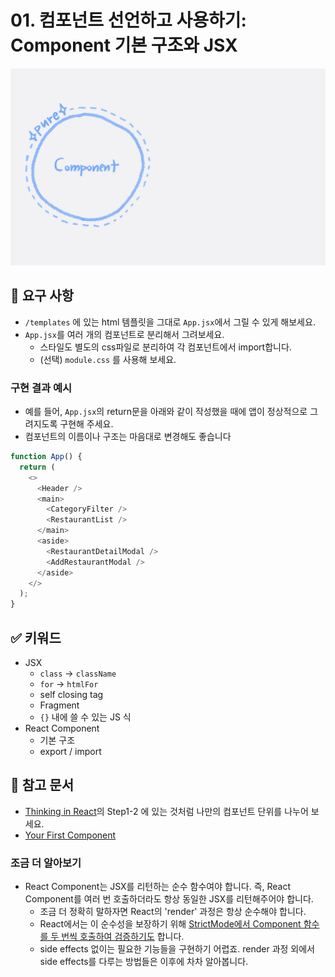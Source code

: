 # 01. 컴포넌트 선언하고 사용하기: Component 기본 구조와 JSX

<img src="../images/01-pure-component.jpg" width=720 />      

## 🎯 요구 사항
- `/templates` 에 있는 html 템플릿을 그대로 `App.jsx`에서 그릴 수 있게 해보세요. 
- `App.jsx`를 여러 개의 컴포넌트로 분리해서 그려보세요.  
  - 스타일도 별도의 css파일로 분리하여 각 컴포넌트에서 import합니다.
  - (선택) `module.css` 를 사용해 보세요.

### 구현 결과 예시
- 예를 들어, `App.jsx`의 return문을 아래와 같이 작성했을 때에 앱이 정상적으로 그려지도록 구현해 주세요. 
- 컴포넌트의 이름이나 구조는 마음대로 변경해도 좋습니다    
```javascript
function App() {
  return (
    <>
      <Header />
      <main>
        <CategoryFilter />
        <RestaurantList />
      </main>
      <aside>
        <RestaurantDetailModal />
        <AddRestaurantModal />
      </aside>
    </>
  );
}
```

## ✅ 키워드
- JSX
  - `class` -> `className`
  - `for` -> `htmlFor`
  - self closing tag
  - Fragment
  - `{}` 내에 쓸 수 있는 JS 식
- React Component
  - 기본 구조
  - export / import

## 🔗 참고 문서
- [Thinking in React](https://react.dev/learn/thinking-in-react)의 Step1-2 에 있는 것처럼 나만의 컴포넌트 단위를 나누어 보세요.
- [Your First Component](https://react.dev/learn/your-first-component)


### 조금 더 알아보기  
- React Component는 JSX를 리턴하는 순수 함수여야 합니다. 즉, React Component를 여러 번 호출하더라도 항상 동일한 JSX를 리턴해주어야 합니다. 
  - 조금 더 정확히 말하자면 React의 'render' 과정은 항상 순수해야 합니다. 
  - React에서는 이 순수성을 보장하기 위해 [StrictMode에서 Component 함수를 두 번씩 호출하여 검증하기도](https://react.dev/learn/keeping-components-pure#detecting-impure-calculations-with-strict-mode) 합니다. 
  - side effects 없이는 필요한 기능들을 구현하기 어렵죠. render 과정 외에서 side effects를 다루는 방법들은 이후에 차차 알아봅니다.

